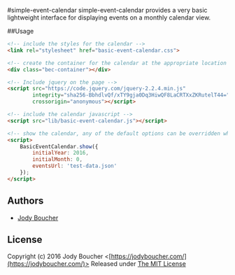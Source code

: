 #simple-event-calendar
simple-event-calendar provides a very basic lightweight interface for displaying events on a monthly calendar view.

##Usage
```html
<!-- include the styles for the calendar -->
<link rel="stylesheet" href="basic-event-calendar.css">

<!-- create the container for the calendar at the appropriate location in the page markup -->
<div class="bec-container"></div>

<!-- Include jquery on the page -->
<script src="https://code.jquery.com/jquery-2.2.4.min.js"
		integrity="sha256-BbhdlvQf/xTY9gja0Dq3HiwQF8LaCRTXxZKRutelT44="
		crossorigin="anonymous"></script>

<!-- include the calendar javascript -->
<script src="lib/basic-event-calendar.js"></script>

<!-- show the calendar, any of the default options can be overridden when calling .show(options) -->
<script>
    BasicEventCalendar.show({
        initialYear: 2016,
        initialMonth: 0,
        eventsUrl: 'test-data.json'
    });
</script>
```

## Authors
  - [Jody Boucher](http://github.com/jodyboucher)

## License
Copyright (c) 2016 Jody Boucher <[https://jodyboucher.com/](https://jodyboucher.com/)>
Released under [The MIT License](http://opensource.org/licenses/MIT)
